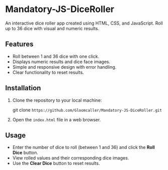# Mandatory-JS-DiceRoller

An interactive dice roller app created using HTML, CSS, and JavaScript. Roll up to 36 dice with visual and numeric results.

## Features

- Roll between 1 and 36 dice with one click.
- Displays numeric results and dice face images.
- Simple and responsive design with error handling.
- Clear functionality to reset results.

## Installation

1. Clone the repository to your local machine:

   git clone `https://github.com/Gloomcaller/Mandatory-JS-DiceRoller.git`

2. Open the `index.html` file in a web browser.

## Usage

- Enter the number of dice to roll (between 1 and 36) and click the **Roll Dice** button.
- View rolled values and their corresponding dice images.
- Use the **Clear Dice** button to reset results.
